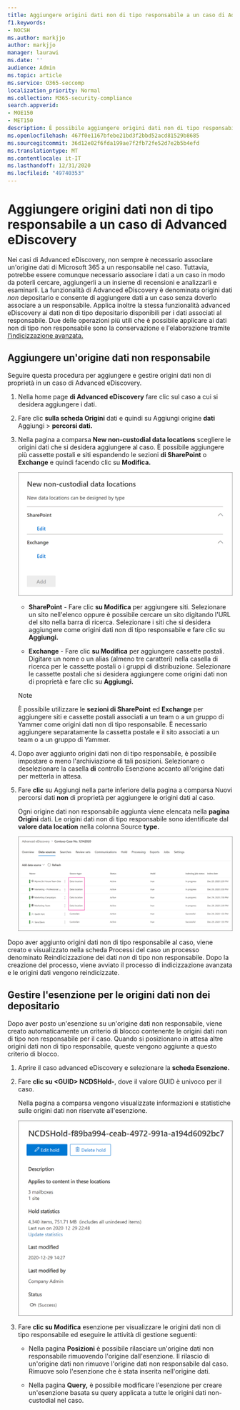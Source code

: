 ```yaml
---
title: Aggiungere origini dati non di tipo responsabile a un caso di Advanced eDiscovery
f1.keywords:
- NOCSH
ms.author: markjjo
author: markjjo
manager: laurawi
ms.date: ''
audience: Admin
ms.topic: article
ms.service: O365-seccomp
localization_priority: Normal
ms.collection: M365-security-compliance
search.appverid:
- MOE150
- MET150
description: È possibile aggiungere origini dati non di tipo responsabile a un caso di Advanced eDiscovery e impostare un blocco sull'origine dati. Le origini dati non di responsabilità vengono reindicizzate, quindi qualsiasi contenuto contrassegnato come parzialmente indicizzato viene rielaborato per renderlo completamente e rapidamente disponibile per la ricerca.
ms.openlocfilehash: 467f0e1167bfebe21bd3f2bbd52acd81529b8685
ms.sourcegitcommit: 36d12e02f6fda199ae7f2fb72fe52d7e2b5b4efd
ms.translationtype: MT
ms.contentlocale: it-IT
ms.lasthandoff: 12/31/2020
ms.locfileid: "49740353"
---
```

# <a name="add-non-custodial-data-sources-to-an-advanced-ediscovery-case"></a>Aggiungere origini dati non di tipo responsabile a un caso di Advanced eDiscovery

Nei casi di Advanced eDiscovery, non sempre è necessario associare un'origine dati di Microsoft 365 a un responsabile nel caso. Tuttavia, potrebbe essere comunque necessario associare i dati a un caso in modo da poterli cercare, aggiungerli a un insieme di recensioni e analizzarli e esaminarli. La funzionalità di Advanced eDiscovery è denominata origini dati *non* depositario e consente di aggiungere dati a un caso senza doverlo associare a un responsabile. Applica inoltre la stessa funzionalità advanced eDiscovery ai dati non di tipo depositario disponibili per i dati associati al responsabile. Due delle operazioni più utili che è possibile applicare ai dati non di tipo non responsabile sono la conservazione e l'elaborazione tramite [l'indicizzazione avanzata.](indexing-custodian-data.md)

## <a name="add-a-non-custodial-data-source"></a>Aggiungere un'origine dati non responsabile

Seguire questa procedura per aggiungere e gestire origini dati non di proprietà in un caso di Advanced eDiscovery.

1. Nella home page **di Advanced eDiscovery** fare clic sul caso a cui si desidera aggiungere i dati.

2. Fare clic **sulla scheda Origini** dati e quindi su Aggiungi origine **dati** Aggiungi  >  **percorsi dati.**

3. Nella pagina a comparsa **New non-custodial data locations** scegliere le origini dati che si desidera aggiungere al caso. È possibile aggiungere più cassette postali e siti espandendo le sezioni **di SharePoint** o **Exchange** e quindi facendo clic su **Modifica.**

   ![Aggiungere siti di SharePoint e cassette postali di Exchange come origini dati non di tipo depositario](../media/NonCustodialDataSources1.png)

   - **SharePoint** - Fare clic **su Modifica** per aggiungere siti. Selezionare un sito nell'elenco oppure è possibile cercare un sito digitando l'URL del sito nella barra di ricerca. Selezionare i siti che si desidera aggiungere come origini dati non di tipo responsabile e fare clic su **Aggiungi.**

   - **Exchange** - Fare clic **su Modifica** per aggiungere cassette postali. Digitare un nome o un alias (almeno tre caratteri) nella casella di ricerca per le cassette postali o i gruppi di distribuzione. Selezionare le cassette postali che si desidera aggiungere come origini dati non di proprietà e fare clic su **Aggiungi.**

   > [!NOTE]
   > È possibile utilizzare le **sezioni di SharePoint** ed **Exchange** per aggiungere siti e cassette postali associati a un team o a un gruppo di Yammer come origini dati non di tipo responsabile. È necessario aggiungere separatamente la cassetta postale e il sito associati a un team o a un gruppo di Yammer.

4. Dopo aver aggiunto origini dati non di tipo responsabile, è possibile impostare o meno l'archiviazione di tali posizioni. Selezionare o deselezionare la casella **di** controllo Esenzione accanto all'origine dati per metterla in attesa.

5. Fare **clic** su Aggiungi nella parte inferiore della pagina a comparsa Nuovi percorsi dati **non** di proprietà per aggiungere le origini dati al caso.

   Ogni origine dati non responsabile aggiunta viene elencata nella **pagina Origini** dati. Le origini dati non di tipo responsabile sono identificate dal **valore data location** nella colonna Source **type.**

   ![Origini dati non di tipo responsabile nella scheda Origini dati](../media/NonCustodialDataSources2.png)

Dopo aver aggiunto origini dati non di tipo responsabile al caso, viene creato e visualizzato  nella scheda Processi del caso un processo denominato Reindicizzazione dei dati *non* di tipo non responsabile. Dopo la creazione del processo, viene avviato il processo di indicizzazione avanzata e le origini dati vengono reindicizzate.

## <a name="manage-the-hold-for-non-custodial-data-sources"></a>Gestire l'esenzione per le origini dati non dei depositario

Dopo aver posto un'esenzione su un'origine dati non responsabile, viene creato automaticamente un criterio di blocco contenente le origini dati non di tipo non responsabile per il caso. Quando si posizionano in attesa altre origini dati non di tipo responsabile, queste vengono aggiunte a questo criterio di blocco.

1. Aprire il caso advanced eDiscovery e selezionare la **scheda Esenzione.**

2. Fare **clic su \<GUID\> NCDSHold-**, dove il valore GUID è univoco per il caso.

   Nella pagina a comparsa vengono visualizzate informazioni e statistiche sulle origini dati non riservate all'esenzione.

   ![La pagina a comparsa per il blocco di origini dati non di proprietà visualizza le statistiche](../media/NonCustodialDataSourcesHoldFlyout.png)

3. Fare **clic su Modifica** esenzione per visualizzare le origini dati non di tipo responsabile ed eseguire le attività di gestione seguenti:

   - Nella pagina **Posizioni** è possibile rilasciare un'origine dati non responsabile rimuovendo l'origine dall'esenzione. Il rilascio di un'origine dati non rimuove l'origine dati non responsabile dal caso. Rimuove solo l'esenzione che è stata inserita nell'origine dati.

   - Nella pagina **Query,** è possibile modificare l'esenzione per creare un'esenzione basata su query applicata a tutte le origini dati non-custodial nel caso.
